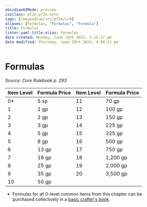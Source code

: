 ```yaml
---
obsidianUIMode: preview
cssclass: pf2e,pf2e-note
tags: [compendium/src/pf2e/crb]
aliases: [Formulas, "Formulas", "Formula"]
title: Formulas
linter-yaml-title-alias: Formulas
date created: Monday, June 19th 2023, 5:15:27 pm
date modified: Thursday, June 29th 2023, 4:08:22 pm
---
```


# Formulas

*Source: Core Rulebook p. 293*  

| Item Level | Formula Price | Item Level | Formula Price |
|------------|---------------|------------|---------------|
| 0* | 5 sp | 11 | 70 gp |
| 1 | 1 gp | 12 | 100 gp |
| 2 | 2 gp | 13 | 150 gp |
| 3 | 3 gp | 14 | 225 gp |
| 4 | 5 gp | 15 | 325 gp |
| 5 | 8 gp | 16 | 500 gp |
| 6 | 13 gp | 17 | 750 gp |
| 7 | 18 gp | 18 | 1,200 gp |
| 8 | 25 gp | 19 | 2,000 gp |
| 9 | 35 gp | 20 | 3,500 gp |
| 10 | 50 gp |  |  |

* Formulas for all 0-level common items from this chapter can be purchased collectively in a [basic crafter's book](compendium/equipment/items/basic-crafters-book.md).
